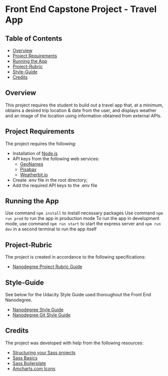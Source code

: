# Front End Capstone Project - Travel App

## Table of Contents

* [Overview](#overview)
* [Project Requirements](#project-requirements)
* [Running the App](#running-the-app)
* [Project-Rubric](#project-rubric)
* [Style-Guide](#style-guide)
* [Credits](#credits)


## Overview

This project requires the student to build out a travel app that, at a minimum, obtains a desired trip location & date from the user, and displays weather and an image of the location using information obtained from external APIs. 

## Project Requirements

The project requires the following:

* Installation of [Node.js](https://nodejs.org/en/)
* API keys from the following web services:
    *   [GeoNames](http://www.geonames.org/export/web-services.html)
    *   [Pixabay](https://pixabay.com/api/docs/)
    *   [Weatherbit.io](https://www.weatherbit.io/account/create)
*   Create .env file in the root directory;
*   Add the required API keys to the .env file

## Running the App

Use command `npm install` to install necessary packages
Use command `npm run prod` to run the app in production mode
To run the app in development mode, use command `npm run start` to start the express server and `npm run dev` in a second terminal to run the app itself 


## Project-Rubric

The project is created in accordance to the following specifications:

* [Nanodegree Project Rubric Guide](https://review.udacity.com/#!/rubrics/2669/view)


## Style-Guide

See below for the Udacity Style Guide used thoroughout the Front End Nanodegree.

* [Nanodegree Style Guide](http://udacity.github.io/frontend-nanodegree-styleguide/)
* [Nanodegree Git Style Guide](https://udacity.github.io/git-styleguide/)

## Credits

The project was developed with help from the following resources:

* [Structuring your Sass projects](https://itnext.io/structuring-your-sass-projects-c8d41fa55ed4)
* [Sass Basics](https://sass-lang.com/guide)
* [Sass Boilerplate](https://github.com/KittyGiraudel/sass-boilerplate)
* [Amcharts.com Icons ](https://www.amcharts.com/free-animated-svg-weather-icons/)

